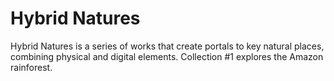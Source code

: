 # Hybrid Natures

Hybrid Natures is a series of  works that create portals to key natural places, combining physical and digital elements. Collection #1 explores the Amazon rainforest. 

